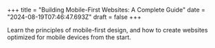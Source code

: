 +++
title = "Building Mobile-First Websites: A Complete Guide"
date = "2024-08-19T07:46:47.693Z"
draft = false
+++

  Learn the principles of mobile-first design, and how to create websites optimized for mobile devices from the start.
        